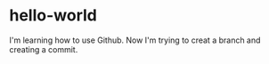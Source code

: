 # hello-world
I'm learning how to use Github.
Now I'm trying to creat a branch and creating a commit.
